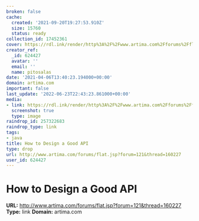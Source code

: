 ```yaml
---
broken: false
cache:
  created: '2021-09-20T19:27:53.910Z'
  size: 15760
  status: ready
collection_id: 17452361
cover: https://rdl.ink/render/http%3A%2F%2Fwww.artima.com%2Fforums%2Fflat.jsp%3Fforum%3D121%26thread%3D160227
creator_ref:
  _id: 624427
  avatar: ''
  email: ''
  name: pitosalas
date: '2021-04-06T13:40:23.194000+00:00'
domain: artima.com
important: false
last_update: '2022-06-23T22:43:23.861000+00:00'
media:
- link: https://rdl.ink/render/http%3A%2F%2Fwww.artima.com%2Fforums%2Fflat.jsp%3Fforum%3D121%26thread%3D160227
  screenshot: true
  type: image
raindrop_id: 257322683
raindrop_type: link
tags:
- java
title: How to Design a Good API
type: drop
url: http://www.artima.com/forums/flat.jsp?forum=121&thread=160227
user_id: 624427
---
```


# How to Design a Good API

**URL:** http://www.artima.com/forums/flat.jsp?forum=121&thread=160227
**Type:** link
**Domain:** artima.com
